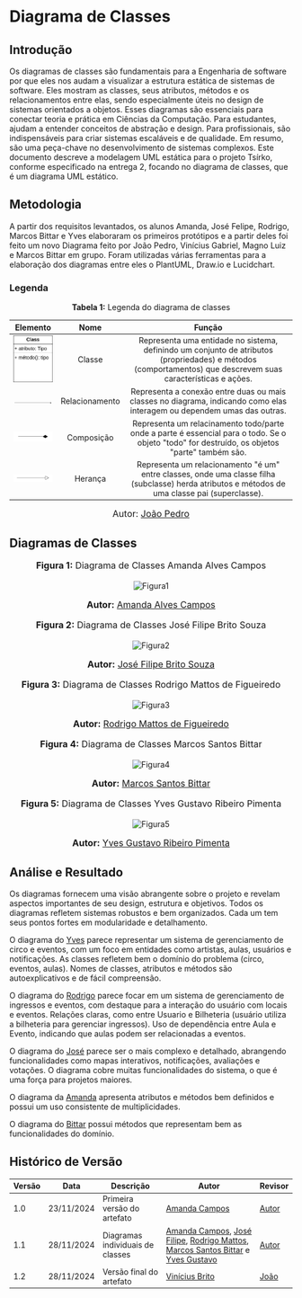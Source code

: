 # Diagrama de Classes

## Introdução

Os diagramas de classes são fundamentais para a Engenharia de software por que eles nos audam a visualizar a estrutura estática de sistemas de software. Eles mostram as classes, seus atributos, métodos e os relacionamentos entre elas, sendo especialmente úteis no design de sistemas orientados a objetos. Esses diagramas são essenciais para conectar teoria e prática em Ciências da Computação. Para estudantes, ajudam a entender conceitos de abstração e design. Para profissionais, são indispensáveis para criar sistemas escaláveis e de qualidade. Em resumo, são uma peça-chave no desenvolvimento de sistemas complexos. Este documento descreve a modelagem UML estática para o projeto Tsírko, conforme especificado na entrega 2, focando no diagrama de classes, que é um diagrama UML estático. 

## Metodologia

A partir dos requisitos levantados, os alunos Amanda, José Felipe, Rodrigo, Marcos Bittar e Yves elaboraram os primeiros protótipos e a partir deles foi feito um novo Diagrama feito por João Pedro, Vinícius Gabriel, Magno Luiz e Marcos Bittar em grupo. Foram utilizadas várias ferramentas para a elaboração dos diagramas entre eles o PlantUML, Draw.io e Lucidchart. 



### Legenda
<p align="center" > <font><strong>Tabela 1:</strong> Legenda do diagrama de classes</font> <br></p>

|Elemento|Nome|Função|
|:--:|:--:|:--:|
|<img src="https://raw.githubusercontent.com/UnBArqDsw2024-2/2024.2_G9_Tsirko_Entrega_02/main/docs/assets/classe.drawio.png" alt="Classes" width="100px">|Classe|Representa uma entidade no sistema, definindo um conjunto de atributos (propriedades) e métodos (comportamentos) que descrevem suas características e ações.|
|<img src="https://raw.githubusercontent.com/UnBArqDsw2024-2/2024.2_G9_Tsirko_Entrega_02/main/docs/assets/relacionamento.drawio.png" alt="Relacionamento" width="100px">|Relacionamento|Representa a conexão entre duas ou mais classes no diagrama, indicando como elas interagem ou dependem umas das outras.|
|<img src="https://raw.githubusercontent.com/UnBArqDsw2024-2/2024.2_G9_Tsirko_Entrega_02/main/docs/assets/composicao.drawio.png" alt="Composicao" width="100px">|Composição|Representa um relacinamento todo/parte onde a parte é essencial para o todo. Se o objeto "todo" for destruído, os objetos "parte" também são.| 
|<img src="https://raw.githubusercontent.com/UnBArqDsw2024-2/2024.2_G9_Tsirko_Entrega_02/main/docs/assets/heranca.drawio.png" alt="Heranca" width="100px">|Herança|Representa um relacionamento "é um" entre classes, onde uma classe filha (subclasse) herda atributos e métodos de uma classe pai (superclasse).| 

<font size="3"><p style="text-align: center">Autor: [João Pedro](https://github.com/joaopedrodasilvarodrigues)</p></font>


## Diagramas de Classes

<div align="center">
<font size="3"><p style="text-align: center"><b>Figura 1:</b> Diagrama de Classes Amanda Alves Campos</p></font>

![Figura1](https://raw.githubusercontent.com/UnBArqDsw2024-2/2024.2_G9_Tsirko_Entrega_02/main/docs/assets/Amanda_Campos_DiagramaDeClasses.png)
<font size="3"><p style="text-align: center"><b>Autor:</b> <a href="https://github.com/acamposs">Amanda Alves Campos</a></p></font> 
</div>

<div align="center">
<font size="3"><p style="text-align: center"><b>Figura 2:</b> Diagrama de Classes José Filipe Brito Souza</p></font>

![Figura2](https://raw.githubusercontent.com/UnBArqDsw2024-2/2024.2_G9_Tsirko_Entrega_02/main/docs/assets/Jose_Souza_Diagrama_de_Classes.png)
<font size="3"><p style="text-align: center"><b>Autor:</b> <a href="https://github.com/JoseFilipi">José Filipe Brito Souza</a></p></font> 
</div>

<div align="center">
<font size="3"><p style="text-align: center"><b>Figura 3:</b> Diagrama de Classes Rodrigo Mattos de Figueiredo</p></font>

![Figura3](https://raw.githubusercontent.com/UnBArqDsw2024-2/2024.2_G9_Tsirko_Entrega_02/main/docs/assets/Rodrigo_DiagramaDeClasses.png)
<font size="3"><p style="text-align: center"><b>Autor:</b> <a href="https://github.com/Rodrigomfab88">Rodrigo Mattos de Figueiredo</a></p></font> 
</div>

<div align="center">
<font size="3"><p style="text-align: center"><b>Figura 4:</b> Diagrama de Classes Marcos Santos Bittar</p></font>

![Figura4](https://raw.githubusercontent.com/UnBArqDsw2024-2/2024.2_G9_Tsirko_Entrega_02/main/docs/assets/Bittar_DiagramaDeClasses.png)
<font size="3"><p style="text-align: center"><b>Autor:</b> <a href="https://github.com/Bittarx">Marcos Santos Bittar</a></p></font> 
</div>

<div align="center">
<font size="3"><p style="text-align: center"><b>Figura 5:</b> Diagrama de Classes Yves Gustavo Ribeiro Pimenta</p></font>

![Figura5](https://raw.githubusercontent.com/UnBArqDsw2024-2/2024.2_G9_Tsirko_Entrega_02/main/docs/assets/Yves_DiagramaDeClasses.png)
<font size="3"><p style="text-align: center"><b>Autor:</b> <a href="https://github.com/Yvestxt">Yves Gustavo Ribeiro Pimenta</a></p></font> 
</div>




## Análise e Resultado


Os diagramas fornecem uma visão abrangente sobre o projeto e revelam aspectos importantes de seu design, estrutura e objetivos. Todos os diagramas refletem sistemas robustos e bem organizados. Cada um tem seus pontos fortes em modularidade e detalhamento. 

O diagrama do [Yves](https://github.com/Yvestxt) parece representar um sistema de gerenciamento de circo e eventos, com um foco em entidades como artistas, aulas, usuários e notificações. As classes refletem bem o domínio do problema (circo, eventos, aulas). Nomes de classes, atributos e métodos são autoexplicativos e de fácil compreensão.

O diagrama do [Rodrigo](https://github.com/Rodrigomfab88) parece focar em um sistema de gerenciamento de ingressos e eventos, com destaque para a interação do usuário com locais e eventos. Relações claras, como entre Usuario e Bilheteria (usuário utiliza a bilheteria para gerenciar ingressos). Uso de dependência entre Aula e Evento, indicando que aulas podem ser relacionadas a eventos.

O diagrama do [José](https://github.com/JoseFilipi) parece ser o mais complexo e detalhado, abrangendo funcionalidades como mapas interativos, notificações, avaliações e votações. O diagrama cobre muitas funcionalidades do sistema, o que é uma força para projetos maiores. 

O diagrama da [Amanda](https://github.com/acamposs) apresenta atributos e métodos bem definidos e possui um uso consistente de multiplicidades.

O diagrama do [Bittar](https://github.com/Bittarx) possui métodos que representam bem as funcionalidades do domínio.




## Histórico de Versão
| Versão | Data       | Descrição                                      | Autor               | Revisor               |
|--------|------------|------------------------------------------------|---------------------|-----------------------|
| 1.0    | 23/11/2024 | Primeira versão do artefato | [Amanda Campos](https://github.com/acamposs) | [Autor](https://github.com/autor) |
| 1.1    | 28/11/2024 | Diagramas individuais de classes | [Amanda Campos](https://github.com/acamposs), [José Filipe](https://github.com/JoseFilipi), [Rodrigo Mattos](https://github.com/Rodrigomfab88), [Marcos Santos Bittar](https://github.com/Bittarx) e [Yves Gustavo](https://github.com/Yvestxt)  | [Autor](https://github.com/autor) |
| 1.2    | 28/11/2024 | Versão final do artefato | [Vinícius Brito](https://github.com/vini051)                                                                                                                                       | [João](https://github.com/joaopedrodasilvarodrigues) |
